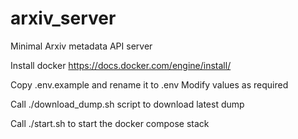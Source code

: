 # arxiv_server
Minimal Arxiv metadata API server

Install docker https://docs.docker.com/engine/install/

Copy .env.example and rename it to .env
Modify values as required

Call ./download_dump.sh script to download latest dump

Call ./start.sh to start the docker compose stack
